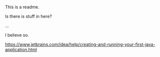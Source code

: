This is a readme. 

Is there is stuff in here?

...

I believe so.

https://www.jetbrains.com/idea/help/creating-and-running-your-first-java-application.html
